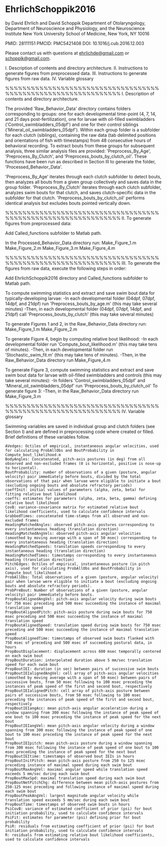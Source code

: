 # EhrlichSchoppik2016
by David Ehrlich and David Schoppik
Department of Otolaryngology, Department of Neuroscience and Physiology, and the Neuroscience Institute
New York University School of Medicine, New York, NY 10016

PMID: 28111151
PMCID: PMC5421408
DOI: 10.1016/j.cub.2016.12.003

Please contact us with questions at ehrlichde@gmail.com or schoppik@gmail.com.

I. Description of contents and directory architecture.
II. Instructions to generate figures from preprocessed data.
III. Instructions to generate figures from raw data.
IV. Variable glossary

%%%%%%%%%%%%%%%%%%%%%%%%%%%%%%%%%%%%%%%%%%%%%%%%%%%%%%%%%%%%%%%
I. Description of contents and directory architecture.

The provided 'Raw_Behavior_Data' directory contains folders corresponding to groups: one for each developmental time-point (4, 7, 14, and 21 days post-fertilization), one for larvae with oil-filled swimbladders ('Control_swimbladders_05dpf') and one for their control siblings ('Mineral_oil_swimbladders_05dpf'). Within each group folder is a subfolder for each clutch (siblings), containing the raw data (tab delimited positions and orientations of fish with timestamps) from 48 consecutive hours of behavioral recording. To extract bouts from these groups for subsequent analysis, three similar analysis files are provided: 'Preprocess_By_Age', 'Preprocess_By_Clutch', and 'Preprocess_bouts_by_clutch_oil'. These functions have been run as described in Section III to generate the folder, 'Processed_Behavior_Data'.

'Preprocess_By_Age' iterates through each clutch subfolder to detect bouts, then analyzes all bouts from a given group collectively and saves data in the group folder.
'Preprocess_By_Clutch' iterates through each clutch subfolder, analyzes swim bouts for that clutch, and saves clutch-specific data in the subfolder for that clutch.
'Preprocess_bouts_by_clutch_oil' performs identical analysis but excludes bouts pointed vertically down. 

%%%%%%%%%%%%%%%%%%%%%%%%%%%%%%%%%%%%%%%%%%%%%%%%%%%%%%%%%%%%%%%
II. To generate figures from preprocessed data:

Add Called_functions subfolder to Matlab path.

In the Processed_Behavior_Data directory run:
Make_Figure_1.m
Make_Figure_2.m
Make_Figure_3.m
Make_Figure_4.m

%%%%%%%%%%%%%%%%%%%%%%%%%%%%%%%%%%%%%%%%%%%%%%%%%%%%%%%%%%%%%%%
III. To generate the figures from raw data, execute the following steps in order:

Add EhrlichSchoppik2016 directory and Called_functions subfolder to Matlab path.

To compute swimming statistics and extract and save swim bout data for typically-developing larvae:
-In each developmental folder (04dpf, 07dpf, 14dpf, and 21dpf) run 'Preprocess_bouts_by_age.m' (this may take several minutes)
-Then, in each developmental folder (04dpf, 07dpf, 14dpf, and 21dpf) call 'Preprocess_bouts_by_clutch' (this may take several minutes)

To generate Figures 1 and 2, in the Raw_Behavior_Data directory run:
Make_Figure_1.m
Make_Figure_2.m

To generate Figure 4, begin by computing relative bout likelihood:
-In each developmental folder run 'Compute_bout_likelihood.m' (this may take tens of minutes).
-Then, in each developmental folder run 'Stochastic_swim_fit.m'
(this may take tens of minutes).
-Then, in the Raw_Behavior_Data directory run Make_Figure_4.m

To generate Figure 3, compute swimming statistics and extract and save swim bout data for larvae with oil-filled swimbladders and controls (this may take several minutes): 
-In folders 'Control_swimbladders_05dpf' and 'Mineral_oil_swimbladders_05dpf' run 'Preprocess_bouts_by_clutch_oil'
To generate figure 3:
-Then, in the Raw_Behavior_Data directory run Make_Figure_3.m

%%%%%%%%%%%%%%%%%%%%%%%%%%%%%%%%%%%%%%%%%%%%%%%%%%%%%%%%%%%%%%%
IV. Variable glossary

Swimming variables are saved in individual group and clutch folders (see Section I) and are defined in preprocessing code where created or filled. Brief definitions of these variables follow.

	AVedges: Octiles of empirical, instantaneous angular velocities, used for calculating ProbAllObs and BoutProbability in Compute_bout_likelihood.m
	BodyAngles: Concatenated, pitch-axis postures (in deg) from all observed and non-excluded frames (0 is horizontal, positive is nose-up to horizontal).
	BoutProbability: number of observations of a given (posture, angular velocity) pair immediately before bouts, divided by the total observations of that pair when larvae were eligible to initiate a bout (excluding ongoing bouts and absolute refractory periods)
	coeffInit: initial values of parameters (alpha, zeta, beta) for fitting relative bout likelihood
	coeffs: estimates for parameters (alpha, zeta, beta, gamma) defining relative bout likelihood
	CovB: variance-covariance matrix for estimated relative bout likelihood coefficients, used to calculate confidence intervals
	GrabbedTimes: concatenated time-stamps from all observed and non-excluded frames
	HeadingMatchedAngles: observed pitch-axis postures corresponding to every instantaneous heading (translation direction)
	HeadingMatchedAngVels: observed pitch-axis angular velocities (smoothed by moving average with a span of 50 msec) corresponding to every instantaneous heading (translation direction)
	HeadingMatchedSpeeds: translation speeds corresponding to every instantaneous heading (translation direction)
	HeadingMatchedTimes: timestamps corresponding to every instantaneous heading (translation direction)
	PitchEdges: Octiles of empirical, instantaneous posture (in pitch axis), used for calculating ProbAllObs and BoutProbability in Compute_bout_likelihood.m
	ProbAllObs: Total observations of a given (posture, angular velocity) pair when larvae were eligible to initiate a bout (excluding ongoing bouts and absolute refractory periods).
	ProbPreBout: Number of observations of a given (posture, angular velocity) pair immediately before bouts.
	PropBoutAlignedAngVel: pitch-axis angular velocity during swim bouts for 750 msec preceding and 500 msec succeeding the instance of maximal translation speed
	PropBoutAlignedPitch: pitch-axis posture during swim bouts for 750 msec preceding and 500 msec succeeding the instance of maximal translation speed
	PropBoutAlignedSpeed: translation speed during swim bouts for 750 msec preceding and 500 msec succeeding the instance of maximal translation speed
	PropBoutAlignedTime: timestamps of observed swim bouts flanked with 750 msec of preceding and 500 msec of succeeding postural data, in hours
	PropBoutDisplacement: displacement across 600 msec temporally centered on each swim bout 
	PropBoutDuration: interpolated duration above 5 mm/sec translation speed for each swim bout
	PropBoutIEI: duration (in sec) between pairs of successive swim bouts
	PropBoutIEIalignedAngVel: cell array of pitch-axis angular velocities (smoothed by moving average with a span of 50 msec) between pairs of successive bouts, from 50 msec following to 100 msec preceding the instances of peak speed of the first and second bout, respectively
	PropBoutIEIalignedPitch: cell array of pitch-axis posture between pairs of successive bouts, from 50 msec following to 100 msec preceding the instances of peak speed of the first and second bout, respectively
	PropBoutIEIangAcc: mean pitch-axis angular acceleration during a window spanning from 300 msec following the instance of peak speed of one bout to 100 msec preceding the instance of peak speed for the next bout
	PropBoutIEIangVel: mean pitch-axis angular velocity during a window spanning from 300 msec following the instance of peak speed of one bout to 100 msec preceding the instance of peak speed for the next bout
	PropBoutIEIpitch: mean pitch-axis posture during a window spanning from 300 msec following the instance of peak speed of one bout to 100 msec preceding the instance of peak speed for the next bout
	PropBoutIEItime: timestamps of observed bout IEIs in hours
	PropBoutInitPitch: mean pitch-axis posture from 250 to 125 msec preceding instance of maximal speed during each swim bout
	PropBoutMaxAngVel: maximal angular speed while translation speed exceeds 5 mm/sec during each swim bout
	PropBoutMaxSpd: maximal translation speed during each swim bout
	PropBoutNetPitchChg: difference between mean pitch-axis postures from 250-125 msec preceding and following instance of maximal speed during each swim bout
	PropBoutPeakAngVel: largest magnitude angular velocity while translation speed exceeds 5 mm/sec during each swim bout
	PropBoutTime: timestamps of observed swim bouts in hours
	PsiCovB: variance of estimated coefficient of prior (psi) for bout initiation probability, used to calculate confidence intervals 
	PsiFit: estimates for parameter (psi) defining prior for bout probability
	PsiR: residuals from estimating coefficient of prior (psi) for bout initiation probability, used to calculate confidence intervals 
	R: residuals from estimating relative bout likelihood coefficients, used to calculate confidence intervals
